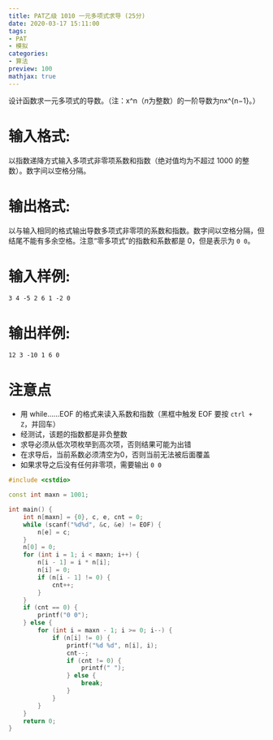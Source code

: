 ```yaml
---
title: PAT乙级 1010 一元多项式求导 (25分)
date: 2020-03-17 15:11:00
tags: 
- PAT
- 模拟
categories: 
- 算法
preview: 100
mathjax: true
---
```


设计函数求一元多项式的导数。（注：x^n（*n*为整数）的一阶导数为nx^{n−1}。）

# 输入格式:

以指数递降方式输入多项式非零项系数和指数（绝对值均为不超过 1000 的整数）。数字间以空格分隔。

# 输出格式:

以与输入相同的格式输出导数多项式非零项的系数和指数。数字间以空格分隔，但结尾不能有多余空格。注意“零多项式”的指数和系数都是 0，但是表示为 `0 0`。

# 输入样例:

```in
3 4 -5 2 6 1 -2 0
```

# 输出样例:

```out
12 3 -10 1 6 0
```

# 注意点

- 用 while……EOF 的格式来读入系数和指数（黑框中触发 EOF 要按 `ctrl + Z`，并回车）
- 经测试，该题的指数都是非负整数
- 求导必须从低次项枚举到高次项，否则结果可能为出错
- 在求导后，当前系数必须清空为0，否则当前无法被后面覆盖
- 如果求导之后没有任何非零项，需要输出 `0 0`

```cpp
#include <cstdio>

const int maxn = 1001;

int main() {
    int n[maxn] = {0}, c, e, cnt = 0;
    while (scanf("%d%d", &c, &e) != EOF) {
        n[e] = c;
    }
    n[0] = 0;
    for (int i = 1; i < maxn; i++) {
        n[i - 1] = i * n[i];
        n[i] = 0;
        if (n[i - 1] != 0) {
            cnt++;
        }
    }
    if (cnt == 0) {
        printf("0 0");
    } else {
        for (int i = maxn - 1; i >= 0; i--) {
            if (n[i] != 0) {
                printf("%d %d", n[i], i);
                cnt--;
                if (cnt != 0) {
                    printf(" ");
                } else {
                    break;
                }
            }
        }
    }
    return 0;
}
```
